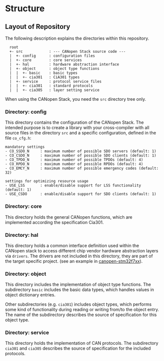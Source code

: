 # Structure

## Layout of Repository

The following description explains the directories within this repository.

```
  root
  +- src            : --- CANopen Stack source code ---
  |  +- config      : configuration files
  |  +- core        : core services
  |  +- hal         : hardware abstraction interface
  |  +- object      : object type functions
  |  |  +- basic    : basic types
  |  |  +- cia301   : CiA301 types
  |  +- service     : protocol service files
  |  |  +- cia301   : standard protocols
  |  |  +- cia305   : layer setting service
```

When using the CANopen Stack, you need the `src` directory tree only.

### Directory: config

This directory contains the configuration of the CANopen Stack. The intended purpose is to create a library with your cross-compiler with all source files in the directory `src` and a specific configuration, defined in the file `co_cfg.h`:

```
mandatory settings
- CO_SSDO_N     : maximum number of possible SDO servers (default: 1)
- CO_CSDO_N     : maximum number of possible SDO clients (default: 1)
- CO_TPDO_N     : maximum number of possible TPDOs (default: 4)
- CO_RPDO_N     : maximum number of possible RPDOs (default: 4)
- CO_EMCY_N     : maximum number of possible emergency codes (default: 32)
```

```
settings for optimizing resource usage
- USE_LSS       : enable/disable support for LSS functionality (default: 1)
- USE_CSDO      : enable/disable support for SDO clients (default: 1)
```

### Directory: core

This directory holds the general CANopen functions, which are implemented according the specification Cia301.

### Directory: hal

This directory holds a common interface definition used within the CANopen stack to access different chip vendor hardware abstraction layers via `drivers`. The drivers are not included in this directory, they are part of the target specific project. (see an example in [canopen-stm32f7xx][1]).

### Directory: object

This directory includes the implementation of object type functions. The subdirectory `basic` includes the basic data types, which handles values in object dictionary entries.

Other subdirectories (e.g. `cia301`) includes object types, which performs some kind of functionality during reading or writing from/to the object entry. The name of the subdirectory describes the source of specification for this object type.

### Directory: service

This directory holds the implementation of CAN protocols. The subdirectory `cia301` and `cia305` describes the source of specification for the included protocols.

[1]: https://github.com/embedded-office/canopen-stm32f7xx
